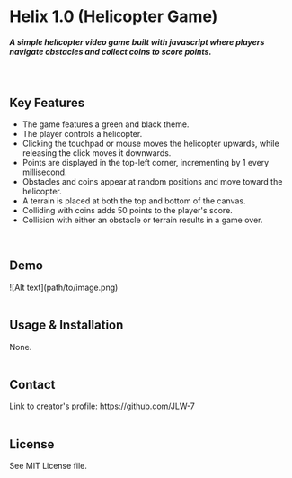<h1>Helix 1.0 (Helicopter Game)</h1>
<h5>A simple helicopter video game built with javascript where players navigate obstacles and collect coins to score points.</h5>
<br>
<h2>Key Features</h2>
<ul>
  <li>The game features a green and black theme.</li>
  <li>The player controls a helicopter.</li>
  <li>Clicking the touchpad or mouse moves the helicopter upwards, while releasing the click moves it downwards.</li>
  <li>Points are displayed in the top-left corner, incrementing by 1 every millisecond.</li>
  <li>Obstacles and coins appear at random positions and move toward the helicopter.</li>
  <li>A terrain is placed at both the top and bottom of the canvas.</li>
  <li>Colliding with coins adds 50 points to the player's score.</li>
  <li>Collision with either an obstacle or terrain results in a game over.</li>
</ul>
<br>
<h2>Demo</h2>
![Alt text](path/to/image.png)
<br>
<br>
<h2>Usage & Installation</h2>
<h7>None.</h7>
<br>
<br>
<h2>Contact</h2>
<h7>Link to creator's profile: https://github.com/JLW-7</h7>
<br>
<br>
<h2>License</h2>
<h7>See MIT License file.</h7>
